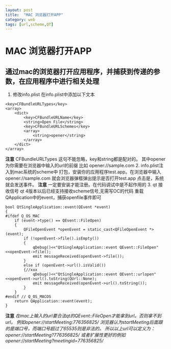 ```yaml
---
layout: post
title:  "MAC 浏览器打开APP"
category: web
tags: [url,scheme,QT]
---
```

# MAC 浏览器打开APP

## 通过mac的浏览器打开应用程序，并捕获到传递的参数，在应用程序中进行相关处理
1. 修改info.plist
在info.plist中添加以下文本
```
<key>CFBundleURLTypes</key>
<array>
    <dict>
        <key>CFBundleURLName</key>
        <string>Open File</string>
        <key>CFBundleURLSchemes</key>
        <array>
            <string>opener</string>
        </array>
    </dict>
</array>
```
**注意** <key>CFBundleURLTypes</key> 这句不能忽略，key和string都是配对的。
其中opener为你需要在浏览器中输入的url的前缀
比如 opener://sample.com
2. info.plist注入到mac系统的scheme中
打包，安装你的应用程序test.app。在浏览器中输入
opener://sample.com
就会浏览器弹框弹出提示是否打开test.app  点击是，系统就会发送事件。
**注意** 一定要安装才能注册。在代码调试中是不起作用的
3. qt 接收信号
qt 4版本以后已经支持接收scheme信号,无需写OC的代码
重载QApplication中的event，捕获openfile事件即可
```
bool QtSingleApplication::event(QEvent *event)
{
#ifdef Q_OS_MAC
    if (event->type() == QEvent::FileOpen)
    {
        QFileOpenEvent *openEvent = static_cast<QFileOpenEvent *>(event);
        if (!openEvent->file().isEmpty())
        {
            qDebug()<<"QtSingleApplication::event QEvent::FileOpen"<<openEvent->file();
            emit messageReceived(openEvent->file());
        }
        else if (openEvent->url().isValid())
        {//xxx
            qDebug()<<"QtSingleApplication::event QEvent::urlopen"<<openEvent->url().toString(QUrl::None);
            emit messageReceived(openEvent->url().toString());
        }
    }
#endif // Q_OS_MACOS
    return QApplication::event(event);
}
```
**注意**  *在mac上输入的url要合法qt的QEvent::FileOpen才能拿到url。否则拿不到url。
例如opener://startMeeting:776356825/ 浏览器认为startMeeting后面跟的是端口号，而端口号超过了65535则是非法的。
所以以上url可以定义为：opener://startMeeting?776356825/
或者扩展性更好的例如  opener://startMeeting?meetingid=776356825/*
